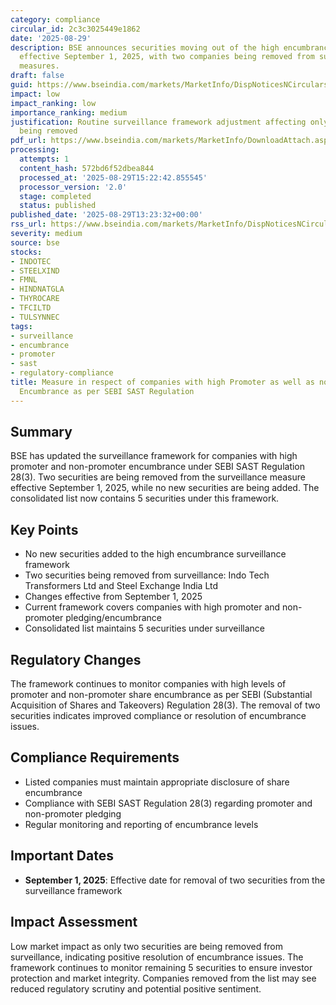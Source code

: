 ```yaml
---
category: compliance
circular_id: 2c3c3025449e1862
date: '2025-08-29'
description: BSE announces securities moving out of the high encumbrance framework
  effective September 1, 2025, with two companies being removed from surveillance
  measures.
draft: false
guid: https://www.bseindia.com/markets/MarketInfo/DispNoticesNCirculars.aspx?Noticeid={EE23B405-72FC-46F6-A281-2D7E5CB378E0}&noticeno=20250829-45&dt=08/29/2025&icount=45&totcount=55&flag=0
impact: low
impact_ranking: low
importance_ranking: medium
justification: Routine surveillance framework adjustment affecting only two companies
  being removed
pdf_url: https://www.bseindia.com/markets/MarketInfo/DownloadAttach.aspx?id=20250829-45&attachedId=016d41d0-f7ab-4aed-aeb7-22d5e9e8a449
processing:
  attempts: 1
  content_hash: 572bd6f52dbea844
  processed_at: '2025-08-29T15:22:42.855545'
  processor_version: '2.0'
  stage: completed
  status: published
published_date: '2025-08-29T13:23:32+00:00'
rss_url: https://www.bseindia.com/markets/MarketInfo/DispNoticesNCirculars.aspx?Noticeid={EE23B405-72FC-46F6-A281-2D7E5CB378E0}&noticeno=20250829-45&dt=08/29/2025&icount=45&totcount=55&flag=0
severity: medium
source: bse
stocks:
- INDOTEC
- STEELXIND
- FMNL
- HINDNATGLA
- THYROCARE
- TFCILTD
- TULSYNNEC
tags:
- surveillance
- encumbrance
- promoter
- sast
- regulatory-compliance
title: Measure in respect of companies with high Promoter as well as non-Promoter
  Encumbrance as per SEBI SAST Regulation
---
```


## Summary

BSE has updated the surveillance framework for companies with high promoter and non-promoter encumbrance under SEBI SAST Regulation 28(3). Two securities are being removed from the surveillance measure effective September 1, 2025, while no new securities are being added. The consolidated list now contains 5 securities under this framework.

## Key Points

- No new securities added to the high encumbrance surveillance framework
- Two securities being removed from surveillance: Indo Tech Transformers Ltd and Steel Exchange India Ltd
- Changes effective from September 1, 2025
- Current framework covers companies with high promoter and non-promoter pledging/encumbrance
- Consolidated list maintains 5 securities under surveillance

## Regulatory Changes

The framework continues to monitor companies with high levels of promoter and non-promoter share encumbrance as per SEBI (Substantial Acquisition of Shares and Takeovers) Regulation 28(3). The removal of two securities indicates improved compliance or resolution of encumbrance issues.

## Compliance Requirements

- Listed companies must maintain appropriate disclosure of share encumbrance
- Compliance with SEBI SAST Regulation 28(3) regarding promoter and non-promoter pledging
- Regular monitoring and reporting of encumbrance levels

## Important Dates

- **September 1, 2025**: Effective date for removal of two securities from the surveillance framework

## Impact Assessment

Low market impact as only two securities are being removed from surveillance, indicating positive resolution of encumbrance issues. The framework continues to monitor remaining 5 securities to ensure investor protection and market integrity. Companies removed from the list may see reduced regulatory scrutiny and potential positive sentiment.